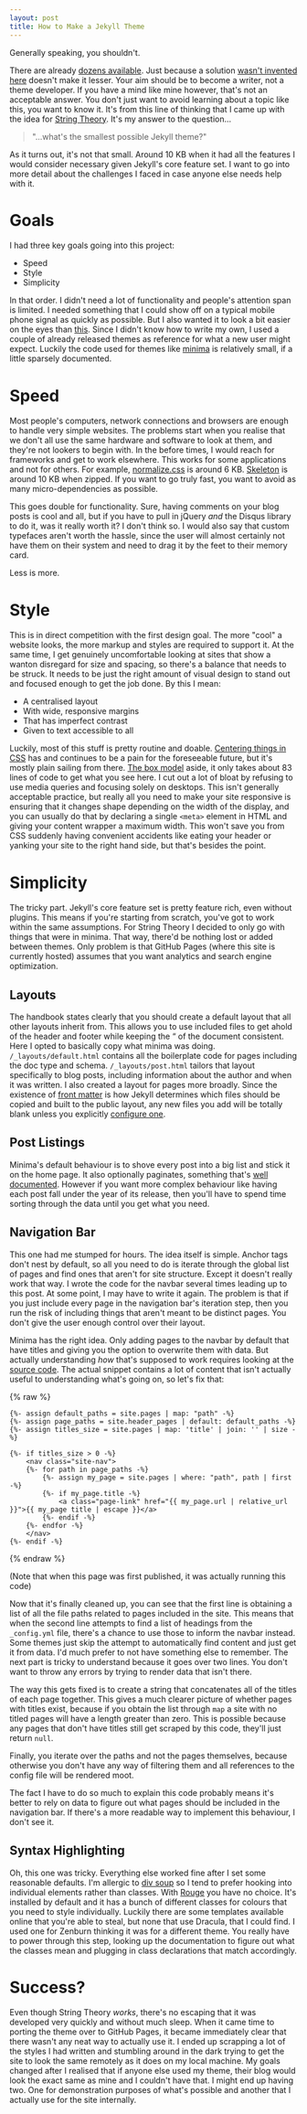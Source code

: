 ```yaml
---
layout: post
title: How to Make a Jekyll Theme
---
```


Generally speaking, you shouldn't.

There are already [dozens available](https://jekyllrb.com/docs/themes). Just because a solution
[wasn't invented here](https://en.wikipedia.org/wiki/Not_invented_here) doesn't
make it lesser. Your aim should be to become a writer, not a theme developer.
If you have a mind like mine however, that's not an acceptable answer.
You don't just want to avoid learning about a topic like this, you want to know
it. It's from this line of thinking that I came up with the idea for
[String Theory](https://github.com/LunaRoseManor/string-theory). It's my answer
to the question...

> "...what's the smallest possible Jekyll theme?"

As it turns out, it's not that small. Around 10 KB when it had all the features
I would consider necessary given Jekyll's core feature set. I want to go into
more detail about the challenges I faced in case anyone else needs help with it.

# Goals
I had three key goals going into this project:

- Speed
- Style
- Simplicity

In that order. I didn't need a lot of functionality and people's attention span
is limited. I needed something that I could show off on a typical mobile phone
signal as quickly as possible. But I also wanted it to look a bit easier on
the eyes than [this](https://info.cern.ch/hypertext/WWW/TheProject.html). Since
I didn't know how to write my own, I used a couple of already released
themes as reference for what a new user might expect. Luckily the code used for
themes like [minima](https://github.com/jekyll/minima) is relatively small, if
a little sparsely documented.

# Speed
Most people's computers, network connections and browsers are enough to handle
very simple websites. The problems start when you realise that we don't all
use the same hardware and software to look at them, and they're not lookers to
begin with. In the before times, I would reach for frameworks and get to work
elsewhere. This works for some applications and not for others. For example,
[normalize.css](https://necolas.github.io/normalize.css/) is around 6 KB.
[Skeleton](https://http://getskeleton.com/) is around 10 KB when zipped. If you
want to go truly fast, you want to avoid as many micro-dependencies as possible.

This goes double for functionality. Sure, having comments on your blog posts is
cool and all, but if you have to pull in jQuery *and* the Disqus library to do
it, was it really worth it? I don't think so. I would also say that custom
typefaces aren't worth the hassle, since the user will almost certainly not
have them on their system and need to drag it by the feet to their memory card.

Less is more.

# Style
This is in direct competition with the first design goal. The more "cool" a
website looks, the more markup and styles are required to support it. At the
same time, I get genuinely uncomfortable looking at sites that show a wanton
disregard for size and spacing, so there's a balance that needs to be struck.
It needs to be just the right amount of visual design to stand out and focused
enough to get the job done. By this I mean:

- A centralised layout
- With wide, responsive margins
- That has imperfect contrast
- Given to text accessible to all

Luckily, most of this stuff is pretty routine and doable.
[Centering things in CSS](https://www.w3.org/Style/Examples/007/center.en.html)
has and continues to be a pain for the foreseeable future, but it's mostly plain
sailing from there. [The box model](https://www.w3schools.com/Css/css_boxmodel.asp)
aside, it only takes about 83 lines of code to get what you see here. I cut out
a lot of bloat by refusing to use media queries and focusing solely on desktops.
This isn't generally acceptable practice, but really all you need to make your
site responsive is ensuring that it changes shape depending on the width of the
display, and you can usually do that by declaring a single `<meta>` element in
HTML and giving your content wrapper a maximum width. This won't save you from
CSS suddenly having convenient accidents like eating your header or yanking your
site to the right hand side, but that's besides the point.

# Simplicity
The tricky part. Jekyll's core feature set is pretty feature rich, even without
plugins. This means if you're starting from scratch, you've got to work within
the same assumptions. For String Theory I decided to only go with things that
were in minima. That way, there'd be nothing lost or added between themes. Only
problem is that GitHub Pages (where this site is currently hosted) assumes that
you want analytics and search engine optimization.

## Layouts
The handbook states clearly that you should create a default layout that all
other layouts inherit from. This allows you to use included files to get ahold
of the header and footer while keeping the “ of the document consistent.
Here I opted to basically copy what minima was doing. `/_layouts/default.html`
contains all the boilerplate code for pages including the doc type and schema.
`/_layouts/post.html` tailors that layout specifically to blog posts, including
information about the author and when it was written. I also created a layout
for pages more broadly. Since the existence of
[front matter](https://jekyllrb.com/docs/front-matter/)
is how Jekyll determines which files should be copied and built to the public
layout, any new files you add will be totally blank unless you explicitly
[configure one](https://jekyllrb.com/docs/configuration/front-matter-defaults/).

## Post Listings
Minima's default behaviour is to shove every post into a big list and stick it
on the home page. It also optionally paginates, something that's
[well documented](https://jekyllrb.com/docs/pagination/#enable-pagination).
However if you want more complex behaviour like having each post fall under the
year of its release, then you'll have to spend time sorting through the data
until you get what you need.

## Navigation Bar
This one had me stumped for hours. The idea itself is simple. Anchor tags don't
nest by default, so all you need to do is iterate through the global list of
pages and find ones that aren't for site structure. Except it doesn't really 
work that way. I wrote the code for the navbar several times leading up to this
post. At some point, I may have to write it again. The problem is that if you
just include every page in the navigation bar's iteration step, then you run the
risk of including things that aren't meant to be distinct pages. You don't give
the user enough control over their layout.

Minima has the right idea. Only adding pages to the navbar by default that
have titles and giving you the option to overwrite them with data. But actually
understanding *how* that's supposed to work requires looking at the
[source code](https://github.com/jekyll/minima/blob/master/_includes/header.html).
The actual snippet contains a lot of content that isn't actually useful to
understanding what's going on, so let's fix that:

{% raw %}
```
{%- assign default_paths = site.pages | map: "path" -%}
{%- assign page_paths = site.header_pages | default: default_paths -%}
{%- assign titles_size = site.pages | map: 'title' | join: '' | size -%}

{%- if titles_size > 0 -%}
    <nav class="site-nav">
    {%- for path in page_paths -%}
        {%- assign my_page = site.pages | where: "path", path | first -%}
        {%- if my_page.title -%}
            <a class="page-link" href="{{ my_page.url | relative_url }}">{{ my_page title | escape }}</a>
        {%- endif -%}
    {%- endfor -%}
    </nav>
{%- endif -%}
```
{% endraw %}

(Note that when this page was first published, it was actually running this code)

Now that it's finally cleaned up, you can see that the first line is obtaining
a list of all the file paths related to pages included in the site. This means
that when the second line attempts to find a list of headings from the
`_config.yml` file, there's a chance to use those to inform the navbar instead.
Some themes just skip the attempt to automatically find content and just get it
from data. I'd much prefer to not have something else to remember.
The next part is tricky to understand because it goes over two lines. You don't
want to throw any errors by trying to render data that isn't there.

The way this gets fixed is to create a string that concatenates all of the
titles of each page together. This gives a much clearer picture of whether pages
with titles exist, because if you obtain the list through `map` a site with no
titled pages will have a length greater than zero. This is possible because
any pages that don't have titles still get scraped by this code, they'll just
return `null`.

Finally, you iterate over the paths and not the pages themselves, because
otherwise you don't have any way of filtering them and all references to the
config file will be rendered moot.

The fact I have to do so much to explain this code probably means it's better to
rely on data to figure out what pages should be included in the navigation bar.
If there's a more readable way to implement this behaviour, I don't see it.

## Syntax Highlighting
Oh, this one was tricky. Everything else worked fine after I set some reasonable
defaults. I'm allergic to
[div soup](https://css-tricks.com/twitters-div-soup-and-uglyfied-css-explained/)
so I tend to prefer hooking into individual elements rather than classes. With
[Rouge](https://github.com/rouge-ruby/rouge) you have no choice. It's installed
by default and it has a bunch of different classes for colours that you need to
style individually. Luckily there are some templates available online that
you're able to steal, but none that use Dracula, that I could find. I used one
for Zenburn thinking it was for a different theme. You really have to power
through this step, looking up the documentation to figure out what the classes
mean and plugging in class declarations that match accordingly.

# Success?
Even though String Theory *works*, there's no escaping that it was developed
very quickly and without much sleep. When it came time to porting the theme over
to GitHub Pages, it became immediately clear that there wasn't any neat way to
actually use it. I ended up scrapping a lot of the styles I had written and
stumbling around in the dark trying to get the site to look the same remotely as
it does on my local machine. My goals changed after I realised that if anyone
else used my theme, their blog would look the exact same as mine and I couldn't
have that. I might end up having two. One for demonstration purposes of what's
possible and another that I actually use for the site internally.